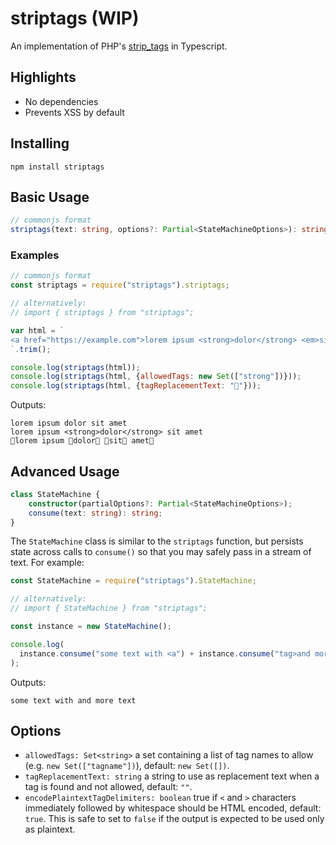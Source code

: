 # striptags (WIP)

An implementation of PHP's [strip_tags](https://www.php.net/manual/en/function.strip-tags.php) in Typescript.

## Highlights

- No dependencies
- Prevents XSS by default

## Installing

```
npm install striptags
```

## Basic Usage

```typescript
// commonjs format
striptags(text: string, options?: Partial<StateMachineOptions>): string;
```

### Examples

```javascript
// commonjs format
const striptags = require("striptags").striptags;

// alternatively:
// import { striptags } from "striptags";

var html = `
<a href="https://example.com">lorem ipsum <strong>dolor</strong> <em>sit</em> amet</a>
`.trim();

console.log(striptags(html));
console.log(striptags(html, {allowedTags: new Set(["strong"])}));
console.log(striptags(html, {tagReplacementText: "🍩"}));
```

Outputs:

```
lorem ipsum dolor sit amet
lorem ipsum <strong>dolor</strong> sit amet
🍩lorem ipsum 🍩dolor🍩 🍩sit🍩 amet🍩
```

## Advanced Usage

```typescript
class StateMachine {
    constructor(partialOptions?: Partial<StateMachineOptions>);
    consume(text: string): string;
}
```

The `StateMachine` class is similar to the `striptags` function, but persists state across calls to `consume()` so that you may safely pass in a stream of text. For example:

```javascript
const StateMachine = require("striptags").StateMachine;

// alternatively:
// import { StateMachine } from "striptags";

const instance = new StateMachine();

console.log(
  instance.consume("some text with <a") + instance.consume("tag>and more text")
);
```

Outputs:

```
some text with and more text
```

## Options

* `allowedTags: Set<string>` a set containing a list of tag names to allow (e.g. `new Set(["tagname"])`), default: `new Set([])`.
* `tagReplacementText: string` a string to use as replacement text when a tag is found and not allowed, default: `""`.
* `encodePlaintextTagDelimiters: boolean` true if `<` and `>` characters immediately followed by whitespace should be HTML encoded, default: `true`. This is safe to set to `false` if the output is expected to be used only as plaintext.

